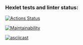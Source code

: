 ### Hexlet tests and linter status:
[![Actions Status](https://github.com/w0rm76/qa-auto-engineer-javascript-project-44/actions/workflows/hexlet-check.yml/badge.svg)](https://github.com/w0rm76/qa-auto-engineer-javascript-project-44/actions)

[![Maintainability](https://api.codeclimate.com/v1/badges/e8fd0d8a2d3946dca88a/maintainability)](https://codeclimate.com/github/w0rm76/qa-auto-engineer-javascript-project-44/maintainability)

[![asciicast](https://asciinema.org/a/669717.svg)](https://asciinema.org/a/669717)
